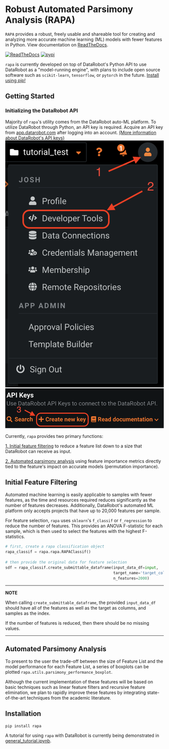 # Robust Automated Parsimony Analysis (RAPA)

`RAPA` provides a robust, freely usable and shareable tool for creating and analyzing more accurate machine learning (ML) models with fewer features in Python. View documentation on [ReadTheDocs](https://life-epigenetics-rapa.readthedocs-hosted.com/en/latest/).

[![ReadTheDocs](https://readthedocs.com/projects/life-epigenetics-rapa/badge/?version=latest)](https://life-epigenetics-rapa.readthedocs-hosted.com/en/latest/) [![pypi](https://img.shields.io/pypi/v/rapa.svg)](https://pypi.org/project/rapa/#data)

`rapa` is currently developed on top of DataRobot's Python API to use DataRobot as a "model-running engine", with plans to include open source software such as `scikit-learn`, `tensorflow`, or `pytorch` in the future. [Install using pip!](#installation)

## Getting Started

### Initializing the DataRobot API
Majority of `rapa`'s utility comes from the DataRobot auto-ML platform. To utilize DataRobot through Python, an API key is required. Acquire an API key from [app.datarobot.com](app.datarobot.com) after logging into an account. [(More information about DataRobot's API keys)](https://docs.datarobot.com/en/docs/api/api-quickstart/api-qs.html)
![profile_pulldown](https://github.com/FoxoTech/rapa/blob/main/docs/profile_pull_down.png) ![api_key](https://github.com/FoxoTech/rapa/blob/main/docs/create_api_key.png)

Currently, `rapa` provides two primary functions:

  [1. Initial feature filtering](#initial_feature_filtering) to reduce a feature list down to a size that DataRobot can receive as input.

  [2. Automated parsimony analysis](#automated_parsimony_analysis) using feature importance metrics directly tied to the feature's impact on accurate models (permutation importance). 

<a name='initial_feature_filtering'></a>
## Initial Feature Filtering
Automated machine learning is easily applicable to samples with fewer features, as the time and resources required reduces significantly as the number of features decreases. Additionally, DataRobot's automated ML platform only accepts projects that have up to 20,000 features per sample. 

For feature selection, `rapa` uses `sklearn`'s ```f_classif``` or ```f_regression``` to reduce the number of features. This provides an ANOVA F-statistic for each sample, which is then used to select the features with the highest F-statistics.

```python
# first, create a rapa classification object
rapa_classif = rapa.rapa.RAPAClassif()

# then provide the original data for feature selection
sdf = rapa_classif.create_submittable_dataframe(input_data_df=input, 
                                                target_name='target_column', 
                                                n_features=2000)
```

---
**NOTE**

When calling ```create_submittable_dataframe```, the provided ```input_data_df``` should have all of the features as well as the target as columns, and samples as the index.

If the number of features is reduced, then there should be no missing values.

---

<a name='automated_parsimony_analysis'></a>
## Automated Parsimony Analysis

To present to the user the trade-off between the size of Feature List and the model performance for each Feature List, a series of boxplots can be plotted `rapa.utils.parsimony_performance_boxplot`.

Although the current implementation of these features will be based on basic techniques such as linear feature filters and recursive feature elimination, we plan to rapidly improve these features by integrating state-of-the-art techniques from the academic literature.



<a name='installation'></a>
## Installation
```pip install rapa```


A tutorial for using `rapa` with DataRobot is currently being demonstrated in [general_tutorial.ipynb](https://github.com/FoxoTech/rapa/blob/main/tutorials/general_tutorial.ipynb). 

